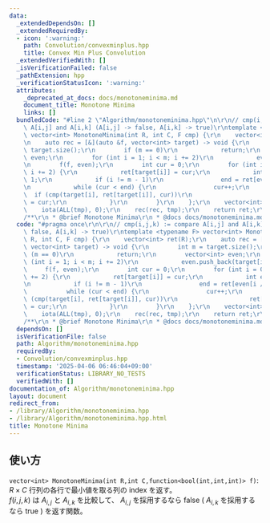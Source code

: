 ```yaml
---
data:
  _extendedDependsOn: []
  _extendedRequiredBy:
  - icon: ':warning:'
    path: Convolution/convexminplus.hpp
    title: Convex Min Plus Convolution
  _extendedVerifiedWith: []
  _isVerificationFailed: false
  _pathExtension: hpp
  _verificationStatusIcon: ':warning:'
  attributes:
    _deprecated_at_docs: docs/monotoneminima.md
    document_title: Monotone Minima
    links: []
  bundledCode: "#line 2 \"Algorithm/monotoneminima.hpp\"\n\r\n// cmp(i,j,k) := compare\
    \ A[i,j] and A[i,k] (A[i,j] -> false, A[i,k] -> true)\r\ntemplate <typename F>\
    \ vector<int> MonotoneMinima(int R, int C, F cmp) {\r\n    vector<int> ret(R);\r\
    \n    auto rec = [&](auto &f, vector<int> target) -> void {\r\n        int m =\
    \ target.size();\r\n        if (m == 0)\r\n            return;\r\n        vector<int>\
    \ even;\r\n        for (int i = 1; i < m; i += 2)\r\n            even.push_back(target[i]);\r\
    \n        f(f, even);\r\n        int cur = 0;\r\n        for (int i = 0; i < m;\
    \ i += 2) {\r\n            ret[target[i]] = cur;\r\n            int end = C -\
    \ 1;\r\n            if (i != m - 1)\r\n                end = ret[even[i / 2]];\r\
    \n            while (cur < end) {\r\n                cur++;\r\n              \
    \  if (cmp(target[i], ret[target[i]], cur))\r\n                    ret[target[i]]\
    \ = cur;\r\n            }\r\n        }\r\n    };\r\n    vector<int> tmp(R);\r\n\
    \    iota(ALL(tmp), 0);\r\n    rec(rec, tmp);\r\n    return ret;\r\n}\r\n\r\n\
    /**\r\n * @brief Monotone Minima\r\n * @docs docs/monotoneminima.md\r\n */\n"
  code: "#pragma once\r\n\r\n// cmp(i,j,k) := compare A[i,j] and A[i,k] (A[i,j] ->\
    \ false, A[i,k] -> true)\r\ntemplate <typename F> vector<int> MonotoneMinima(int\
    \ R, int C, F cmp) {\r\n    vector<int> ret(R);\r\n    auto rec = [&](auto &f,\
    \ vector<int> target) -> void {\r\n        int m = target.size();\r\n        if\
    \ (m == 0)\r\n            return;\r\n        vector<int> even;\r\n        for\
    \ (int i = 1; i < m; i += 2)\r\n            even.push_back(target[i]);\r\n   \
    \     f(f, even);\r\n        int cur = 0;\r\n        for (int i = 0; i < m; i\
    \ += 2) {\r\n            ret[target[i]] = cur;\r\n            int end = C - 1;\r\
    \n            if (i != m - 1)\r\n                end = ret[even[i / 2]];\r\n \
    \           while (cur < end) {\r\n                cur++;\r\n                if\
    \ (cmp(target[i], ret[target[i]], cur))\r\n                    ret[target[i]]\
    \ = cur;\r\n            }\r\n        }\r\n    };\r\n    vector<int> tmp(R);\r\n\
    \    iota(ALL(tmp), 0);\r\n    rec(rec, tmp);\r\n    return ret;\r\n}\r\n\r\n\
    /**\r\n * @brief Monotone Minima\r\n * @docs docs/monotoneminima.md\r\n */"
  dependsOn: []
  isVerificationFile: false
  path: Algorithm/monotoneminima.hpp
  requiredBy:
  - Convolution/convexminplus.hpp
  timestamp: '2025-04-06 06:46:04+09:00'
  verificationStatus: LIBRARY_NO_TESTS
  verifiedWith: []
documentation_of: Algorithm/monotoneminima.hpp
layout: document
redirect_from:
- /library/Algorithm/monotoneminima.hpp
- /library/Algorithm/monotoneminima.hpp.html
title: Monotone Minima
---
```

## 使い方

`vector<int> MonotoneMinima(int R,int C,function<bool(int,int,int)> f)`: $R \times C$ 行列の各行で最小値を取る列の index を返す。  
$f(i,j,k)$ は $A_{i,j}$ と $A_{i,k}$ を比較して、 $A_{i,j}$ を採用するなら false ( $A_{i,k}$ を採用するなら true ) を返す関数。